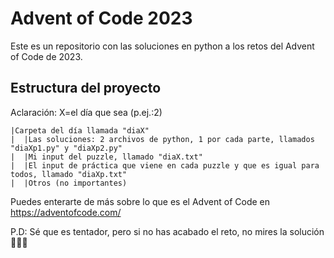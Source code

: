 # Advent of Code 2023
Este es un repositorio con las soluciones en python a los retos del Advent of Code de 2023.

## Estructura del proyecto
Aclaración: X=el día que sea (p.ej.:2)
```
|Carpeta del día llamada "diaX"
|  |Las soluciones: 2 archivos de python, 1 por cada parte, llamados "diaXp1.py" y "diaXp2.py"
|  |Mi input del puzzle, llamado "diaX.txt"
|  |El input de práctica que viene en cada puzzle y que es igual para todos, llamado "diaXp.txt"
|  |Otros (no importantes)
```
Puedes enterarte de más sobre lo que es el Advent of Code en https://adventofcode.com/

P.D: Sé que es tentador, pero si no has acabado el reto, no mires la solución 👀🚫😜
